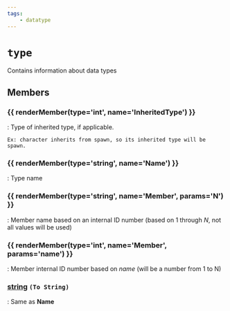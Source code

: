 ```yaml
---
tags:
    - datatype
---
```

# `type`

<!--dt-desc-start-->
Contains information about data types
<!--dt-desc-end-->
## Members
<!--dt-members-start-->
### {{ renderMember(type='int', name='InheritedType') }}

:   Type of inherited type, if applicable.

    Ex: character inherits from spawn, so its inherited type will be spawn.

### {{ renderMember(type='string', name='Name') }}

:   Type name

### {{ renderMember(type='string', name='Member', params='N') }}

:   Member name based on an internal ID number (based on 1 through _N_, not all values will be used)

### {{ renderMember(type='int', name='Member', params='name') }}

:   Member internal ID number based on _name_ (will be a number from 1 to N)

### [string][string] `(To String)`

:   Same as **Name**

<!--dt-members-end-->
<!--dt-linkrefs-start-->
[int]: datatype-int.md
[string]: datatype-string.md
<!--dt-linkrefs-end-->

